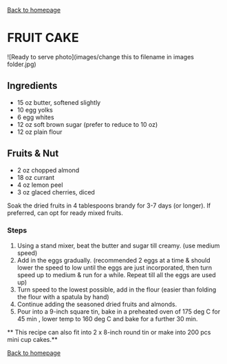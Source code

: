 [Back to homepage](https://ah-jia.github.io/)

# FRUIT CAKE

![Ready to serve photo](images/change this to filename in images folder.jpg)

## Ingredients
- 15 oz butter, softened slightly
- 10 egg yolks
- 6 egg whites
- 12 oz soft brown sugar (prefer to reduce to 10 oz)
- 12 oz plain flour

## Fruits & Nut
- 2 oz chopped almond
- 18 oz currant
- 4 oz lemon peel
- 3 oz glaced cherries, diced

Soak the dried fruits in 4 tablespoons brandy for 3-7 days (or longer).  If preferred, can opt for ready mixed fruits.

### Steps
1. Using a stand mixer, beat the butter and sugar till creamy.  (use medium speed)
2. Add in the eggs gradually.  (recommended 2 eggs at a time & should lower the speed to low until the eggs are just incorporated, then turn speed up to medium & run for a while. Repeat till all the eggs are used up)
3. Turn speed to the lowest possible, add in the flour (easier than folding the flour with a spatula by hand)
4. Continue adding the seasoned dried fruits and almonds.
5. Pour into a 9-inch square tin, bake in a preheated oven of 175 deg C for 45 min , lower temp to 160 deg C and bake for a further 30 min.

** This recipe can also fit into 2 x 8-inch round tin or make into 200 pcs mini cup cakes.**

[Back to homepage](https://ah-jia.github.io/)
